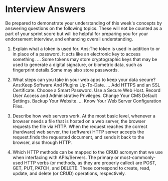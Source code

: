 # Interview Answers
Be prepared to demonstrate your understanding of this week's concepts by answering questions on the following topics. These will not be counted as a part of your sprint score but will be helpful for preparing you for your endorsement interview, and enhancing overall understanding.


1. Explain what a token is used for.
Ans:The token is used in addition to or in place of a password. It acts like an electronic key to access something. ... Some tokens may store cryptographic keys that may be used to generate a digital signature, or biometric data, such as fingerprint details.Some may also store passwords.

2. What steps can you take in your web apps to keep your data secure?
Ans:Keep Software And Plugins Up-To-Date. ...
Add HTTPS and an SSL Certificate.
Choose a Smart Password. 
Use a Secure Web Host. 
Record User Access and Administrative Privileges. 
Change Your CMS Default Settings. 
Backup Your Website. ...
Know Your Web Server Configuration Files.


3. Describe how web servers work.
At the most basic level, whenever a browser needs a file that is hosted on a web server, the browser requests the file via HTTP. When the request reaches the correct (hardware) web server, the (software) HTTP server accepts the request.finds the requested document, and sends it back to the browser, also through HTTP.

4. Which HTTP methods can be mapped to the CRUD acronym that we use when interfacing with APIs/Servers.
The primary or most-commonly-used HTTP verbs (or methods, as they are properly called) are POST, GET, PUT, PATCH, and DELETE. These correspond to create, read, update, and delete (or CRUD) operations, respectively.